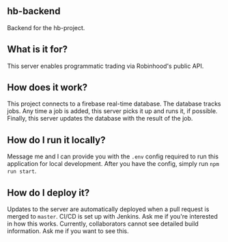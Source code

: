 ## hb-backend
Backend for the hb-project.

## What is it for?
This server enables programmatic trading via Robinhood's public API.

## How does it work?
This project connects to a firebase real-time database. The database tracks jobs. Any time a job is added, this server picks it up and runs it, if possible. Finally, this server updates the database with the result of the job.

## How do I run it locally?
Message me and I can provide you with the `.env` config required to run this application for local development. After you have the config, simply run `npm run start`.

## How do I deploy it?
Updates to the server are automatically deployed when a pull request is merged to `master`. CI/CD is set up with Jenkins. Ask me if you're interested in how this works. Currently, collaborators cannot see detailed build information. Ask me if you want to see this.
